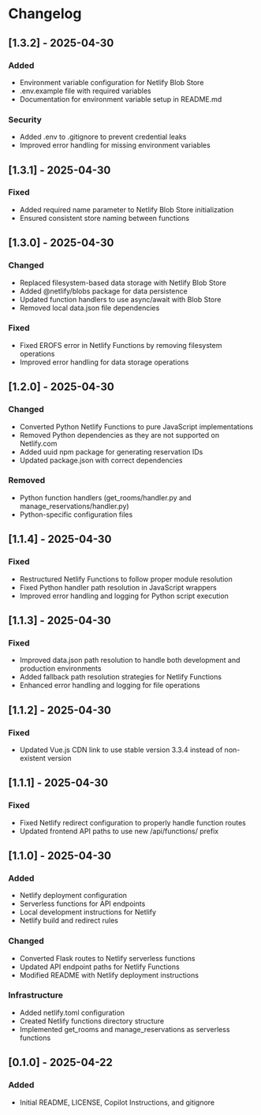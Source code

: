 # Changelog

## [1.3.2] - 2025-04-30

### Added
- Environment variable configuration for Netlify Blob Store
- .env.example file with required variables
- Documentation for environment variable setup in README.md

### Security
- Added .env to .gitignore to prevent credential leaks
- Improved error handling for missing environment variables

## [1.3.1] - 2025-04-30

### Fixed
- Added required name parameter to Netlify Blob Store initialization
- Ensured consistent store naming between functions

## [1.3.0] - 2025-04-30

### Changed
- Replaced filesystem-based data storage with Netlify Blob Store
- Added @netlify/blobs package for data persistence
- Updated function handlers to use async/await with Blob Store
- Removed local data.json file dependencies

### Fixed
- Fixed EROFS error in Netlify Functions by removing filesystem operations
- Improved error handling for data storage operations

## [1.2.0] - 2025-04-30

### Changed
- Converted Python Netlify Functions to pure JavaScript implementations
- Removed Python dependencies as they are not supported on Netlify.com
- Added uuid npm package for generating reservation IDs
- Updated package.json with correct dependencies

### Removed
- Python function handlers (get_rooms/handler.py and manage_reservations/handler.py)
- Python-specific configuration files

## [1.1.4] - 2025-04-30

### Fixed
- Restructured Netlify Functions to follow proper module resolution
- Fixed Python handler path resolution in JavaScript wrappers
- Improved error handling and logging for Python script execution

## [1.1.3] - 2025-04-30

### Fixed
- Improved data.json path resolution to handle both development and production environments
- Added fallback path resolution strategies for Netlify Functions
- Enhanced error handling and logging for file operations

## [1.1.2] - 2025-04-30

### Fixed
- Updated Vue.js CDN link to use stable version 3.3.4 instead of non-existent version

## [1.1.1] - 2025-04-30

### Fixed
- Fixed Netlify redirect configuration to properly handle function routes
- Updated frontend API paths to use new /api/functions/ prefix

## [1.1.0] - 2025-04-30

### Added
- Netlify deployment configuration
- Serverless functions for API endpoints
- Local development instructions for Netlify
- Netlify build and redirect rules

### Changed
- Converted Flask routes to Netlify serverless functions
- Updated API endpoint paths for Netlify Functions
- Modified README with Netlify deployment instructions

### Infrastructure
- Added netlify.toml configuration
- Created Netlify functions directory structure
- Implemented get_rooms and manage_reservations as serverless functions

## [0.1.0] - 2025-04-22

### Added
- Initial README, LICENSE, Copilot Instructions, and gitignore